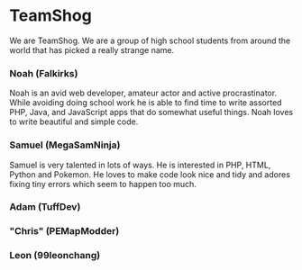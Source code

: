 TeamShog
========
We are TeamShog. We are a group of high school students from around the world that has picked a really strange name.

### Noah (Falkirks)
Noah is an avid web developer, amateur actor and active procrastinator. While avoiding doing school work he is able to find time to write assorted PHP, Java, and JavaScript apps that do somewhat useful things. Noah loves to write beautiful and simple code. 

### Samuel (MegaSamNinja)
Samuel is very talented in lots of ways. He is interested in PHP, HTML, Python and Pokemon. He loves to make code look nice and tidy and adores fixing tiny errors which seem to happen too much. 

### Adam (TuffDev)

### "Chris" (PEMapModder)

### Leon (99leonchang)